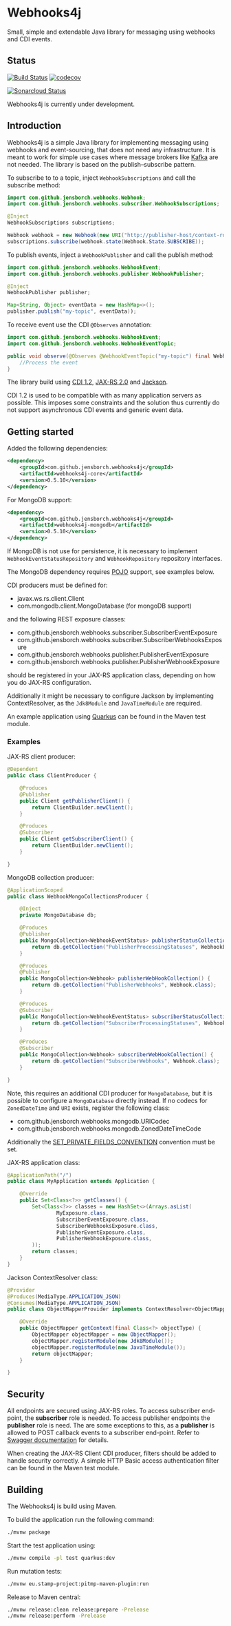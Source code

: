 # Webhooks4j

Small, simple and extendable Java library for messaging using webhooks and CDI events.

## Status

[![Build Status](https://travis-ci.org/jensborch/webhooks4j.svg?branch=master)](https://travis-ci.org/jensborch/webhooks4j) [![codecov](https://codecov.io/gh/jensborch/webhooks4j/branch/master/graph/badge.svg)](https://codecov.io/gh/jensborch/webhooks4j)

[![Sonarcloud Status](https://sonarcloud.io/api/project_badges/measure?project=com.github.jensborch.webhooks4j%3Awebhooks4j&metric=alert_status)](https://sonarcloud.io/dashboard?id=com.github.jensborch.webhooks4j%3Awebhooks4j)

Webhooks4j is currently under development.

## Introduction

Webhooks4j is a simple Java library for implementing messaging using webhooks and event-sourcing, that does not need any infrastructure. It is meant to work for simple use cases where message brokers like [Kafka](https://kafka.apache.org/) are not needed. The library is based on the publish–subscribe pattern.

To subscribe to to a topic, inject `WebhookSubscriptions` and call the subscribe method:

```Java
import com.github.jensborch.webhooks.Webhook;
import com.github.jensborch.webhooks.subscriber.WebhookSubscriptions;

@Inject
WebhookSubscriptions subscriptions;

Webhook webhook = new Webhook(new URI("http://publisher-host/context-root"), new URI("http://subscriber-host/context-root"), "my-topic");
subscriptions.subscribe(webhook.state(Webhook.State.SUBSCRIBE));
```

To publish events, inject a `WebhookPublisher` and call the publish method:

```Java
import com.github.jensborch.webhooks.WebhookEvent;
import com.github.jensborch.webhooks.publisher.WebhookPublisher;

@Inject
WebhookPublisher publisher;

Map<String, Object> eventData = new HashMap<>();
publisher.publish("my-topic", eventData));
```

To receive event use the CDI `@Observes` annotation:

```Java
import com.github.jensborch.webhooks.WebhookEvent;
import com.github.jensborch.webhooks.WebhookEventTopic;

public void observe(@Observes @WebhookEventTopic("my-topic") final WebhookEvent event) {
    //Process the event
}
```

The library build using [CDI 1.2](http://www.cdi-spec.org/), [JAX-RS 2.0](https://github.com/jax-rs) and [Jackson](https://github.com/FasterXML/jackson).

CDI 1.2 is used to be compatible with as many application servers as possible. This imposes some constraints and the solution thus currently do not support asynchronous CDI events and generic event data.

## Getting started

Added the following dependencies:

```xml
<dependency>
    <groupId>com.github.jensborch.webhooks4j</groupId>
    <artifactId>webhooks4j-core</artifactId>
    <version>0.5.10</version>
</dependency>
```

For MongoDB support:

```xml
<dependency>
    <groupId>com.github.jensborch.webhooks4j</groupId>
    <artifactId>webhooks4j-mongodb</artifactId>
    <version>0.5.10</version>
</dependency>
```

If MongoDB is not use for persistence, it is necessary to implement `WebhookEventStatusRepository` and `WebhookRepository` repository interfaces.

The MongoDB dependency requires [POJO](https://mongodb.github.io/mongo-java-driver/3.12/bson/pojos/) support, see examples below.

CDI producers must be defined for:

- javax.ws.rs.client.Client
- com.mongodb.client.MongoDatabase (for mongoDB support)

and the following REST exposure classes:

- com.github.jensborch.webhooks.subscriber.SubscriberEventExposure
- com.github.jensborch.webhooks.subscriber.SubscriberWebhooksExposure
- com.github.jensborch.webhooks.publisher.PublisherEventExposure
- com.github.jensborch.webhooks.publisher.PublisherWebhookExposure

should be registered in your JAX-RS application class, depending on how you do JAX-RS configuration.

Additionally it might be necessary to configure Jackson by implementing ContextResolver<ObjectMapper>, as the `Jdk8Module` and `JavaTimeModule` are required.

An example application using [Quarkus](https://quarkus.io/) can be found in the Maven test module.

### Examples

JAX-RS client producer:

```Java
@Dependent
public class ClientProducer {

    @Produces
    @Publisher
    public Client getPublisherClient() {
        return ClientBuilder.newClient();
    }

    @Produces
    @Subscriber
    public Client getSubscriberClient() {
        return ClientBuilder.newClient();
    }

}
```

MongoDB collection producer:

```Java
@ApplicationScoped
public class WebhookMongoCollectionsProducer {

    @Inject
    private MongoDatabase db;

    @Produces
    @Publisher
    public MongoCollection<WebhookEventStatus> publisherStatusCollection() {
        return db.getCollection("PublisherProcessingStatuses", WebhookEventStatus.class);
    }

    @Produces
    @Publisher
    public MongoCollection<Webhook> publisherWebHookCollection() {
        return db.getCollection("PublisherWebhooks", Webhook.class);
    }

    @Produces
    @Subscriber
    public MongoCollection<WebhookEventStatus> subscriberStatusCollection() {
        return db.getCollection("SubscriberProcessingStatuses", WebhookEventStatus.class);
    }

    @Produces
    @Subscriber
    public MongoCollection<Webhook> subscriberWebHookCollection() {
        return db.getCollection("SubscriberWebhooks", Webhook.class);
    }

}
```

Note, this requires an additional CDI producer for `MongoDatabase`, but it is possible to configure a `MongoDatabase` directly instead. If no codecs for `ZonedDateTime` and `URI` exists, register the following class:

- com.github.jensborch.webhooks.mongodb.URICodec
- com.github.jensborch.webhooks.mongodb.ZonedDateTimeCode

Additionally the [SET_PRIVATE_FIELDS_CONVENTION](https://mongodb.github.io/mongo-java-driver/3.12/javadoc/org/bson/codecs/pojo/Conventions.html#SET_PRIVATE_FIELDS_CONVENTION) convention must be set.

JAX-RS application class:

```Java
@ApplicationPath("/")
public class MyApplication extends Application {

    @Override
    public Set<Class<?>> getClasses() {
        Set<Class<?>> classes = new HashSet<>(Arrays.asList(
                MyExposure.class,
                SubscriberEventExposure.class,
                SubscriberWebhooksExposure.class,
                PublisherEventExposure.class,
                PublisherWebhookExposure.class,
        ));
        return classes;
    }
}
```

Jackson ContextResolver class:

```Java
@Provider
@Produces(MediaType.APPLICATION_JSON)
@Consumes(MediaType.APPLICATION_JSON)
public class ObjectMapperProvider implements ContextResolver<ObjectMapper> {

    @Override
    public ObjectMapper getContext(final Class<?> objectType) {
        ObjectMapper objectMapper = new ObjectMapper();
        objectMapper.registerModule(new Jdk8Module());
        objectMapper.registerModule(new JavaTimeModule());
        return objectMapper;
    }

}
```

## Security

All endpoints are secured using JAX-RS roles. To access subscriber end-point, the __subscriber__ role is needed. To access publisher endpoints the __publisher__ role is need. The are some exceptions to this, as a __publisher__ is allowed to POST callback events to a subscriber end-point. Refer to [Swagger documentation](../master/swagger.yml) for details.

When creating the JAX-RS Client CDI producer, filters should be added to handle security correctly. A simple HTTP Basic access authentication filter can be found in the Maven test module.

## Building

The Webhooks4j is build using Maven.

To build the application run the following command:

```sh
./mvnw package
```

Start the test application using:

```sh
./mvnw compile -pl test quarkus:dev
```

Run mutation tests:

```sh
./mvnw eu.stamp-project:pitmp-maven-plugin:run
```

Release to Maven central:

```sh
./mvnw release:clean release:prepare -Prelease
./mvnw release:perform -Prelease
```
